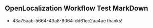 ## OpenLocalization Workflow Test MarkDown
* 43a75aab-5664-43a8-9064-dd61ec2aa4ae thanks!

<!--HONumber=Jul16_HO4-->


